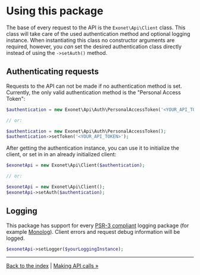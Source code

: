 # Using this package
The base of every request to the API is the `Exonet\Api\Client` class. This class will take care of the used authentication
method and optional logging instance. When instantiating this class no constructor arguments are required, however,
you _can_ set the desired authentication class directly instead of using the `->setAuth()` method.

## Authenticating requests
Requests to the API can not be made if no authentication method is set. Currently, the only valid authentication method
is the "Personal Access Token":

```php
$authentication = new Exonet\Api\Auth\PersonalAccessToken('<YOUR_API_TOKEN>');

// or:

$authentication = new Exonet\Api\Auth\PersonalAccessToken();
$authentication->setToken('<YOUR_API_TOKEN>');
```

After getting the authentication instance, you can use it to initialize the client, or set in in an already initialized
client:

```php
$exonetApi = new Exonet\Api\Client($authentication);

// or:

$exonetApi = new Exonet\Api\Client();
$exonetApi->setAuth($authentication);
```

## Logging
This package has support for every [PSR-3 compliant](https://www.php-fig.org/psr/psr-3/) logging package (for example 
[Monolog](https://github.com/Seldaek/monolog)). Client errors and request debug information will be logged.

```php
$exonetApi->setLogger($yourLoggingInstance);
```

---

[Back to the index](index.md) | [Making API calls &raquo;](calls.md)
